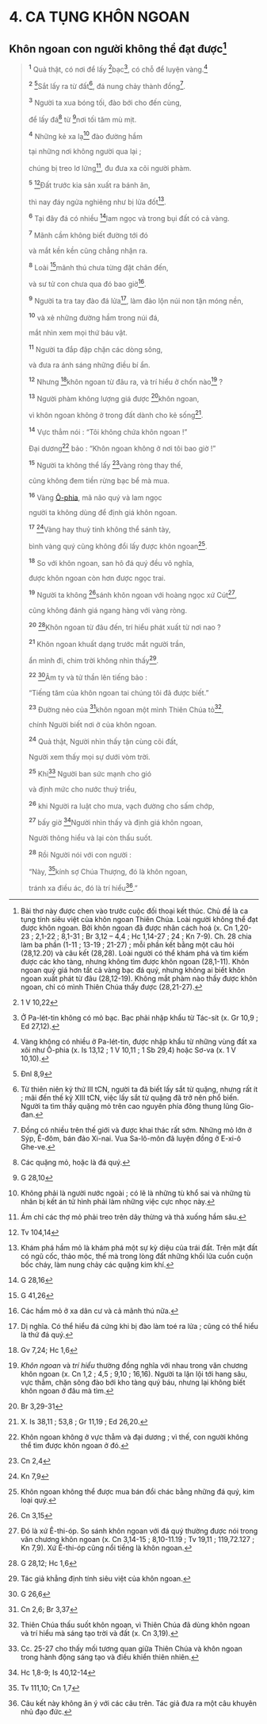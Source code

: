 # 4. CA TỤNG KHÔN NGOAN

## Khôn ngoan con người không thể đạt được[^1-dbfb8f20-b26f-4580-b969-31135bbb28c3]

> <sup><b>1</b></sup> Quả thật, có nơi để lấy [^1@-dbfb8f20-b26f-4580-b969-31135bbb28c3]bạc[^2-dbfb8f20-b26f-4580-b969-31135bbb28c3], có chỗ để luyện vàng.[^3-dbfb8f20-b26f-4580-b969-31135bbb28c3]
>
> <sup><b>2</b></sup> [^2@-dbfb8f20-b26f-4580-b969-31135bbb28c3]Sắt lấy ra từ đất[^4-dbfb8f20-b26f-4580-b969-31135bbb28c3], đá nung chảy thành đồng[^5-dbfb8f20-b26f-4580-b969-31135bbb28c3].
>
> <sup><b>3</b></sup> Người ta xua bóng tối, đào bới cho đến cùng,
>
> để lấy đá[^6-dbfb8f20-b26f-4580-b969-31135bbb28c3] từ [^3@-dbfb8f20-b26f-4580-b969-31135bbb28c3]nơi tối tăm mù mịt.
>
> <sup><b>4</b></sup> Những kẻ xa lạ[^7-dbfb8f20-b26f-4580-b969-31135bbb28c3] đào đường hầm
>
> tại những nơi không người qua lại ;
>
> chúng bị treo lơ lửng[^8-dbfb8f20-b26f-4580-b969-31135bbb28c3], đu đưa xa cõi người phàm.
>
> <sup><b>5</b></sup> [^4@-dbfb8f20-b26f-4580-b969-31135bbb28c3]Đất trước kia sản xuất ra bánh ăn,
>
> thì nay đáy ngửa nghiêng như bị lửa đốt[^9-dbfb8f20-b26f-4580-b969-31135bbb28c3].
>
> <sup><b>6</b></sup> Tại đây đá có nhiều [^5@-dbfb8f20-b26f-4580-b969-31135bbb28c3]lam ngọc và trong bụi đất có cả vàng.
>
> <sup><b>7</b></sup> Mãnh cầm không biết đường tới đó
>
> và mắt kền kền cũng chẳng nhận ra.
>
> <sup><b>8</b></sup> Loài [^6@-dbfb8f20-b26f-4580-b969-31135bbb28c3]mãnh thú chưa từng đặt chân đến,
>
> và sư tử con chưa qua đó bao giờ[^10-dbfb8f20-b26f-4580-b969-31135bbb28c3].
>
> <sup><b>9</b></sup> Người ta tra tay đào đá lửa[^11-dbfb8f20-b26f-4580-b969-31135bbb28c3], làm đảo lộn núi non tận móng nền,
>
> <sup><b>10</b></sup> và xẻ những đường hầm trong núi đá,
>
> mắt nhìn xem mọi thứ báu vật.
>
> <sup><b>11</b></sup> Người ta đắp đập chặn các dòng sông,
>
> và đưa ra ánh sáng những điều bí ẩn.
>
> <sup><b>12</b></sup> Nhưng [^7@-dbfb8f20-b26f-4580-b969-31135bbb28c3]khôn ngoan từ đâu ra, và trí hiểu ở chốn nào[^12-dbfb8f20-b26f-4580-b969-31135bbb28c3] ?
>
> <sup><b>13</b></sup> Người phàm không lượng giá được [^8@-dbfb8f20-b26f-4580-b969-31135bbb28c3]khôn ngoan,
>
> vì khôn ngoan không ở trong đất dành cho kẻ sống[^13-dbfb8f20-b26f-4580-b969-31135bbb28c3].
>
> <sup><b>14</b></sup> Vực thẳm nói : “Tôi không chứa khôn ngoan !”
>
> Đại dương[^14-dbfb8f20-b26f-4580-b969-31135bbb28c3] bảo : “Khôn ngoan không ở nơi tôi bao giờ !”
>
> <sup><b>15</b></sup> Người ta không thể lấy [^9@-dbfb8f20-b26f-4580-b969-31135bbb28c3]vàng ròng thay thế,
>
> cũng không đem tiền rừng bạc bể mà mua.
>
> <sup><b>16</b></sup> Vàng [Ô-phia](), mã não quý và lam ngọc
>
> người ta không dùng để định giá khôn ngoan.
>
> <sup><b>17</b></sup> [^10@-dbfb8f20-b26f-4580-b969-31135bbb28c3]Vàng hay thuỷ tinh không thể sánh tày,
>
> bình vàng quý cũng không đổi lấy được khôn ngoan[^15-dbfb8f20-b26f-4580-b969-31135bbb28c3].
>
> <sup><b>18</b></sup> So với khôn ngoan, san hô đá quý đều vô nghĩa,
>
> được khôn ngoan còn hơn được ngọc trai.
>
> <sup><b>19</b></sup> Người ta không [^11@-dbfb8f20-b26f-4580-b969-31135bbb28c3]sánh khôn ngoan với hoàng ngọc xứ Cút[^16-dbfb8f20-b26f-4580-b969-31135bbb28c3],
>
> cũng không đánh giá ngang hàng với vàng ròng.
>
> <sup><b>20</b></sup> [^12@-dbfb8f20-b26f-4580-b969-31135bbb28c3]Khôn ngoan từ đâu đến, trí hiểu phát xuất từ nơi nao ?
>
> <sup><b>21</b></sup> Khôn ngoan khuất dạng trước mắt người trần,
>
> ẩn mình đi, chim trời không nhìn thấy[^17-dbfb8f20-b26f-4580-b969-31135bbb28c3].
>
> <sup><b>22</b></sup> [^13@-dbfb8f20-b26f-4580-b969-31135bbb28c3]Âm ty và tử thần lên tiếng bảo :
>
> “Tiếng tăm của khôn ngoan tai chúng tôi đã được biết.”
>
> <sup><b>23</b></sup> Đường nẻo của [^14@-dbfb8f20-b26f-4580-b969-31135bbb28c3]khôn ngoan một mình Thiên Chúa tỏ[^18-dbfb8f20-b26f-4580-b969-31135bbb28c3],
>
> chính Người biết nơi ở của khôn ngoan.
>
> <sup><b>24</b></sup> Quả thật, Người nhìn thấy tận cùng cõi đất,
>
> Người xem thấy mọi sự dưới vòm trời.
>
> <sup><b>25</b></sup> Khi[^19-dbfb8f20-b26f-4580-b969-31135bbb28c3] Người ban sức mạnh cho gió
>
> và định mức cho nước thuỷ triều,
>
> <sup><b>26</b></sup> khi Người ra luật cho mưa, vạch đường cho sấm chớp,
>
> <sup><b>27</b></sup> bấy giờ [^15@-dbfb8f20-b26f-4580-b969-31135bbb28c3]Người nhìn thấy và định giá khôn ngoan,
>
> Người thông hiểu và lại còn thấu suốt.
>
> <sup><b>28</b></sup> Rồi Người nói với con người :
>
> “Này, [^16@-dbfb8f20-b26f-4580-b969-31135bbb28c3]kính sợ Chúa Thượng, đó là khôn ngoan,
>
> tránh xa điều ác, đó là trí hiểu[^20-dbfb8f20-b26f-4580-b969-31135bbb28c3].”

[^1-dbfb8f20-b26f-4580-b969-31135bbb28c3]: Bài thơ này được chen vào trước cuộc đối thoại kết thúc. Chủ đề là ca tụng tính siêu việt của khôn ngoan Thiên Chúa. Loài người không thể đạt được khôn ngoan. Bởi khôn ngoan đã được nhân cách hoá (x. Cn 1,20-23 ; 2,1-22 ; 8,1-31 ; Br 3,12 – 4,4 ; Hc 1,14-27 ; 24 ; Kn 7-9). Ch. 28 chia làm ba phần (1-11 ; 13-19 ; 21-27) ; mỗi phần kết bằng một câu hỏi (28,12.20) và câu kết (28,28). Loài người có thể khám phá và tìm kiếm được các kho tàng, nhưng không tìm được khôn ngoan (28,1-11). Khôn ngoan quý giá hơn tất cả vàng bạc đá quý, nhưng không ai biết khôn ngoan xuất phát từ đâu (28,12-19). Không mắt phàm nào thấy được khôn ngoan, chỉ có mình Thiên Chúa thấy được (28,21-27).

[^2-dbfb8f20-b26f-4580-b969-31135bbb28c3]: Ở Pa-lét-tin không có mỏ bạc. Bạc phải nhập khẩu từ Tác-sít (x. Gr 10,9 ; Ed 27,12).

[^3-dbfb8f20-b26f-4580-b969-31135bbb28c3]: Vàng không có nhiều ở Pa-lét-tin, được nhập khẩu từ những vùng đất xa xôi như Ô-phia (x. Is 13,12 ; 1 V 10,11 ; 1 Sb 29,4) hoặc Sơ-va (x. 1 V 10,10).

[^4-dbfb8f20-b26f-4580-b969-31135bbb28c3]: Từ thiên niên kỷ thứ III tCN, người ta đã biết lấy sắt từ quặng, nhưng rất ít ; mãi đến thế kỷ XIII tCN, việc lấy sắt từ quặng đã trở nên phổ biến. Người ta tìm thấy quặng mỏ trên cao nguyên phía đông thung lũng Gio-đan.

[^5-dbfb8f20-b26f-4580-b969-31135bbb28c3]: Đồng có nhiều trên thế giới và được khai thác rất sớm. Những mỏ lớn ở Sýp, Ê-đôm, bán đảo Xi-nai. Vua Sa-lô-môn đã luyện đồng ở E-xi-ô Ghe-ve.

[^6-dbfb8f20-b26f-4580-b969-31135bbb28c3]: Các quặng mỏ, hoặc là đá quý.

[^7-dbfb8f20-b26f-4580-b969-31135bbb28c3]: Không phải là người nước ngoài ; có lẽ là những tù khổ sai và những tù nhân bị kết án tử hình phải làm những việc cực nhọc này.

[^8-dbfb8f20-b26f-4580-b969-31135bbb28c3]: Ám chỉ các thợ mỏ phải treo trên dây thừng và thả xuống hầm sâu.

[^9-dbfb8f20-b26f-4580-b969-31135bbb28c3]: Khám phá hầm mỏ là khám phá một sự kỳ diệu của trái đất. Trên mặt đất có ngũ cốc, thảo mộc, thế mà trong lòng đất những khối lửa cuồn cuộn bốc cháy, làm nung chảy các quặng kim khí.

[^10-dbfb8f20-b26f-4580-b969-31135bbb28c3]: Các hầm mỏ ở xa dân cư và cả mãnh thú nữa.

[^11-dbfb8f20-b26f-4580-b969-31135bbb28c3]: Dị nghĩa. Có thể hiểu đá cứng khi bị đào làm toé ra lửa ; cũng có thể hiểu là thứ đá quý.

[^12-dbfb8f20-b26f-4580-b969-31135bbb28c3]: _Khôn ngoan_ và _trí hiểu_ thường đồng nghĩa với nhau trong văn chương khôn ngoan (x. Cn 1,2 ; 4,5 ; 9,10 ; 16,16). Người ta lặn lội tới hang sâu, vực thẳm, chặn sông đào bới kho tàng quý báu, nhưng lại không biết khôn ngoan ở đâu mà tìm.

[^13-dbfb8f20-b26f-4580-b969-31135bbb28c3]: X. Is 38,11 ; 53,8 ; Gr 11,19 ; Ed 26,20.

[^14-dbfb8f20-b26f-4580-b969-31135bbb28c3]: Khôn ngoan không ở vực thẳm và đại dương ; vì thế, con người không thể tìm được khôn ngoan ở đó.

[^15-dbfb8f20-b26f-4580-b969-31135bbb28c3]: Khôn ngoan không thể được mua bán đổi chác bằng những đá quý, kim loại quý.

[^16-dbfb8f20-b26f-4580-b969-31135bbb28c3]: Đó là xứ Ê-thi-óp. So sánh khôn ngoan với đá quý thường được nói trong văn chương khôn ngoan (x. Cn 3,14-15 ; 8,10-11.19 ; Tv 19,11 ; 119,72.127 ; Kn 7,9). Xứ Ê-thi-óp cũng nổi tiếng là khôn ngoan.

[^17-dbfb8f20-b26f-4580-b969-31135bbb28c3]: Tác giả khẳng định tính siêu việt của khôn ngoan.

[^18-dbfb8f20-b26f-4580-b969-31135bbb28c3]: Thiên Chúa thấu suốt khôn ngoan, vì Thiên Chúa đã dùng khôn ngoan và trí hiểu mà sáng tạo trời và đất (x. Cn 3,19).

[^19-dbfb8f20-b26f-4580-b969-31135bbb28c3]: Cc. 25-27 cho thấy mối tương quan giữa Thiên Chúa và khôn ngoan trong hành động sáng tạo và điều khiển thiên nhiên.

[^20-dbfb8f20-b26f-4580-b969-31135bbb28c3]: Câu kết này không ăn ý với các câu trên. Tác giả đưa ra một câu khuyên nhủ đạo đức.

[^1@-dbfb8f20-b26f-4580-b969-31135bbb28c3]: 1 V 10,22

[^2@-dbfb8f20-b26f-4580-b969-31135bbb28c3]: Đnl 8,9

[^3@-dbfb8f20-b26f-4580-b969-31135bbb28c3]: G 28,10

[^4@-dbfb8f20-b26f-4580-b969-31135bbb28c3]: Tv 104,14

[^5@-dbfb8f20-b26f-4580-b969-31135bbb28c3]: G 28,16

[^6@-dbfb8f20-b26f-4580-b969-31135bbb28c3]: G 41,26

[^7@-dbfb8f20-b26f-4580-b969-31135bbb28c3]: Gv 7,24; Hc 1,6

[^8@-dbfb8f20-b26f-4580-b969-31135bbb28c3]: Br 3,29-31

[^9@-dbfb8f20-b26f-4580-b969-31135bbb28c3]: Cn 2,4

[^10@-dbfb8f20-b26f-4580-b969-31135bbb28c3]: Kn 7,9

[^11@-dbfb8f20-b26f-4580-b969-31135bbb28c3]: Cn 3,15

[^12@-dbfb8f20-b26f-4580-b969-31135bbb28c3]: G 28,12; Hc 1,6

[^13@-dbfb8f20-b26f-4580-b969-31135bbb28c3]: G 26,6

[^14@-dbfb8f20-b26f-4580-b969-31135bbb28c3]: Cn 2,6; Br 3,37

[^15@-dbfb8f20-b26f-4580-b969-31135bbb28c3]: Hc 1,8-9; Is 40,12-14

[^16@-dbfb8f20-b26f-4580-b969-31135bbb28c3]: Tv 111,10; Cn 1,7
